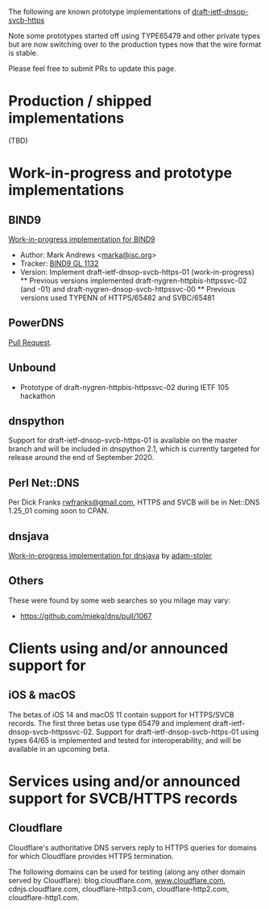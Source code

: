 The following are known prototype implementations 
of [draft-ietf-dnsop-svcb-https](https://datatracker.ietf.org/doc/draft-ietf-dnsop-svcb-https/) 

Note some prototypes started off using TYPE65479 and other private types but are now switching over to the production types now that the wire format is stable.

Please feel free to submit PRs to update this page.

# Production / shipped implementations #

(TBD)

# Work-in-progress and prototype implementations #

## BIND9 ##

[Work-in-progress implementation for BIND9](https://gitlab.isc.org/isc-projects/bind9/merge_requests/2135)

* Author: Mark Andrews \<marka@isc.org\> 
* Tracker: [BIND9 GL 1132](https://gitlab.isc.org/isc-projects/bind9/-/issues/1132)
* Version: Implement draft-ietf-dnsop-svcb-https-01 (work-in-progress)
** Previous versions implemented draft-nygren-httpbis-httpssvc-02 (and -01) and draft-nygren-dnsop-svcb-httpssvc-00
** Previous versions used TYPENN of HTTPS/65482 and SVBC/65481

## PowerDNS ##

[Pull Request](https://github.com/PowerDNS/pdns/pull/9369).

## Unbound ##

* Prototype of draft-nygren-httpbis-httpssvc-02 during IETF 105 hackathon

## dnspython ##

Support for draft-ietf-dnsop-svcb-https-01 is available on the master
branch and will be included in dnspython 2.1, which is currently targeted
for release around the end of September 2020.

## Perl Net::DNS ##

Per Dick Franks <rwfranks@gmail.com>, HTTPS and SVCB will be in Net::DNS 1.25_01 coming soon to CPAN.

## dnsjava ##

[Work-in-progress implementation for dnsjava](https://github.com/dnsjava/dnsjava/pull/116) by [adam-stoler](https://github.com/adam-stoler)

## Others ##

These were found by some web searches so you milage may vary:

* https://github.com/miekg/dns/pull/1067


# Clients using and/or announced support for 

## iOS & macOS ##

The betas of iOS 14 and macOS 11 contain support for HTTPS/SVCB records. The first three betas
use type 65479 and implement draft-ietf-dnsop-svcb-httpssvc-02. Support for draft-ietf-dnsop-svcb-https-01
using types 64/65 is implemented and tested for interoperability, and will be available in an upcoming beta.

# Services using and/or announced support for SVCB/HTTPS records #

## Cloudflare ##

Cloudflare's authoritative DNS servers reply to HTTPS queries for domains for
which Cloudflare provides HTTPS termination.

The following domains can be used for testing (along any other domain served by
Cloudflare): blog.cloudflare.com, www.cloudflare.com, cdnjs.cloudflare.com,
cloudflare-http3.com, cloudflare-http2.com, cloudflare-http1.com.
